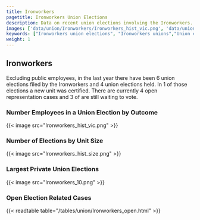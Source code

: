 ```yaml
---
title: Ironworkers
pagetitle: Ironworkers Union Elections
description: Data on recent union elections involving the Ironworkers.
images: ['data/union/Ironworkers/Ironworkers_hist_vic.png', 'data/union/Ironworkers/Ironworkers_hist_size.png', 'data/union/Ironworkers/Ironworkers_10.png']
keywords: ["Ironworkers union elections", "Ironworkers unions","Union elections"]
weight: 1
---
```

##  Ironworkers

Excluding public employees, in the last year there have been 6 union elections filed by the Ironworkers and 4 union elections held. In 1 of those elections a new unit was certified. There are currently 4 open representation cases and 3 of are still waiting to vote.

### Number Employees in a Union Election by Outcome
{{< image src="Ironworkers_hist_vic.png" >}}

### Number of Elections by Unit Size
{{< image src="Ironworkers_hist_size.png" >}}

### Largest Private Union Elections
{{< image src="Ironworkers_10.png" >}}

### Open Election Related Cases
{{< readtable table="/tables/union/Ironworkers_open.html" >}}

